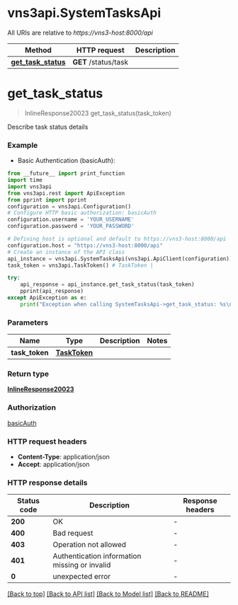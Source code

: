 # vns3api.SystemTasksApi

All URIs are relative to *https://vns3-host:8000/api*

Method | HTTP request | Description
------------- | ------------- | -------------
[**get_task_status**](SystemTasksApi.md#get_task_status) | **GET** /status/task | 


# **get_task_status**
> InlineResponse20023 get_task_status(task_token)



Describe task status details

### Example

* Basic Authentication (basicAuth):
```python
from __future__ import print_function
import time
import vns3api
from vns3api.rest import ApiException
from pprint import pprint
configuration = vns3api.Configuration()
# Configure HTTP basic authorization: basicAuth
configuration.username = 'YOUR_USERNAME'
configuration.password = 'YOUR_PASSWORD'

# Defining host is optional and default to https://vns3-host:8000/api
configuration.host = "https://vns3-host:8000/api"
# Create an instance of the API class
api_instance = vns3api.SystemTasksApi(vns3api.ApiClient(configuration))
task_token = vns3api.TaskToken() # TaskToken | 

try:
    api_response = api_instance.get_task_status(task_token)
    pprint(api_response)
except ApiException as e:
    print("Exception when calling SystemTasksApi->get_task_status: %s\n" % e)
```

### Parameters

Name | Type | Description  | Notes
------------- | ------------- | ------------- | -------------
 **task_token** | [**TaskToken**](TaskToken.md)|  | 

### Return type

[**InlineResponse20023**](InlineResponse20023.md)

### Authorization

[basicAuth](../README.md#basicAuth)

### HTTP request headers

 - **Content-Type**: application/json
 - **Accept**: application/json

### HTTP response details
| Status code | Description | Response headers |
|-------------|-------------|------------------|
**200** | OK |  -  |
**400** | Bad request |  -  |
**403** | Operation not allowed |  -  |
**401** | Authentication information missing or invalid |  -  |
**0** | unexpected error |  -  |

[[Back to top]](#) [[Back to API list]](../README.md#documentation-for-api-endpoints) [[Back to Model list]](../README.md#documentation-for-models) [[Back to README]](../README.md)

